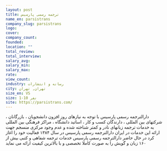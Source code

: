 ```yaml
---
layout: post
title: ترجمه رسمی پارسیس
name_en: parsistrans
company_slug: parsistrans
logo: 
cover: 
company_count:
founded:
location: ""
total_review: 
total_interview: 
salary_avg: 
salary_min: 
salary_max: 
rate: 
view_count: 
industry: رسانه و انتشارات
city: تهران, تهران
size_en: VS
size: 1-10 نفر
site: https://parsistrans.com/
---
```


دارالترجمه رسمی پارسیس با توجه به نیازهای روز افزون دانشجویان ، بازرگانان ، شرکتهای بین المللی ، دارندگان کسب و کار ، اساتید دانشگاه ، مراکز فرهنگی بین المللی به خدمات ترجمه زبانهای نادر و کمتر شناخته شده و عدم وجود مرکزی منسجم جهت ارائه این خدمات در ایران دارالترجمه رسمی پارسیس در سال ۱۳۸۴ فعالیت خود را اغاز کرد
در حال حاضر دارالترجمه رسمی پارسیس خدمات ترجمه شفاهی و کتبی بیش از ۱۶۰ زبان و گویش را به صورت کاملا تخصصی و با بالاترین کیفیت ارائه می نماید
